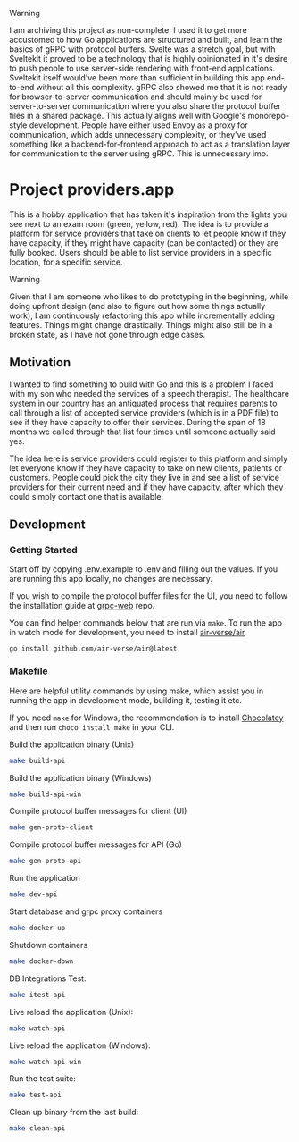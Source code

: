 > [!WARNING]
> I am archiving this project as non-complete. I used it to get more accustomed to how Go applications are structured and built, and learn the basics of gRPC with protocol buffers. Svelte was a stretch goal, but with Sveltekit it proved to be a technology that is highly opinionated in it's desire to push people to use server-side rendering with front-end applications. Sveltekit itself would've been more than sufficient in building this app end-to-end without all this complexity.
> gRPC also showed me that it is not ready for browser-to-server communication and should mainly be used for server-to-server communication where you also share the protocol buffer files in a shared package. This actually aligns well with Google's monorepo-style development. People have either used Envoy as a proxy for communication, which adds unnecessary complexity, or they've used something like a backend-for-frontend approach to act as a translation layer for communication to the server using gRPC. This is unnecessary imo.

# Project providers.app

This is a hobby application that has taken it's inspiration from the lights you see next to an exam room (green, yellow, red). The idea is to provide a platform for service providers that take on clients to let people know if they have capacity, if they might have capacity (can be contacted) or they are fully booked. Users should be able to list service providers in a specific location, for a specific service.

> [!WARNING]  
> Given that I am someone who likes to do prototyping in the beginning, while doing upfront design (and also to figure out how some things actually work), I am continuously refactoring this app while incrementally adding features. Things might change drastically. Things might also still be in a broken state, as I have not gone through edge cases.

## Motivation

I wanted to find something to build with Go and this is a problem I faced with my son who needed the services of a speech therapist. The healthcare system in our country has an antiquated process that requires parents to call through a list of accepted service providers (which is in a PDF file) to see if they have capacity to offer their services. During the span of 18 months we called through that list four times until someone actually said yes.

The idea here is service providers could register to this platform and simply let everyone know if they have capacity to take on new clients, patients or customers. People could pick the city they live in and see a list of service providers for their current need and if they have capacity, after which they could simply contact one that is available.

## Development 

### Getting Started

Start off by copying .env.example to .env and filling out the values. If you are running this app locally, no changes are necessary. 

If you wish to compile the protocol buffer files for the UI, you need to follow the installation guide at [grpc-web](https://github.com/grpc/grpc-web) repo.

You can find helper commands below that are run via `make`. To run the app in watch mode for development, you need to install [air-verse/air](https://github.com/air-verse/air)

    go install github.com/air-verse/air@latest

### Makefile

Here are helpful utility commands by using make, which assist you in running the app in development mode, building it, testing it etc.

If you need `make` for Windows, the recommendation is to install [Chocolatey](https://chocolatey.org/install) and then run  `choco install make` in your CLI.

Build the application binary (Unix)
```bash
make build-api
```

Build the application binary (Windows)
```bash
make build-api-win
```

Compile protocol buffer messages for client (UI)
```bash
make gen-proto-client
```

Compile protocol buffer messages for API (Go)
```bash
make gen-proto-api
```

Run the application
```bash
make dev-api
```
Start database and grpc proxy containers
```bash
make docker-up
```

Shutdown containers
```bash
make docker-down
```

DB Integrations Test:
```bash
make itest-api
```

Live reload the application (Unix):
```bash
make watch-api
```

Live reload the application (Windows):
```bash
make watch-api-win
```

Run the test suite:
```bash
make test-api
```

Clean up binary from the last build:
```bash
make clean-api
```
